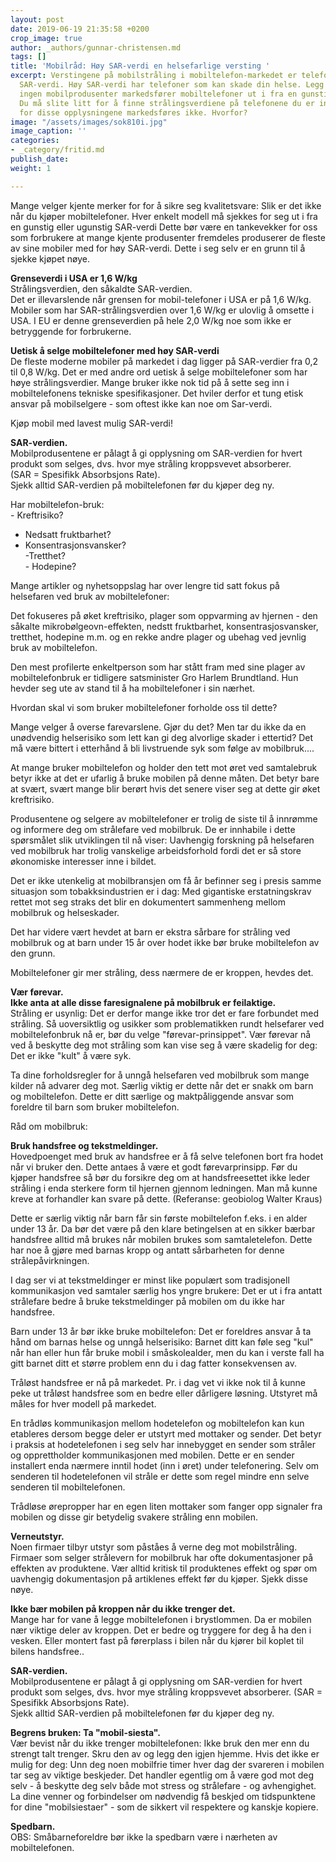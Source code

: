 ```yaml
---
layout: post
date: 2019-06-19 21:35:58 +0200
crop_image: true
author: _authors/gunnar-christensen.md
tags: []
title: 'Mobilråd: Høy SAR-verdi en helsefarlige versting '
excerpt: Verstingene på mobilstråling i mobiltelefon-markedet er telefoner med høy
  SAR-verdi. Høy SAR-verdi har telefoner som kan skade din helse. Legg merke til at
  ingen mobilprodusenter markedsfører mobiltelefoner ut i fra en gunstig SAR-verdi.
  Du må slite litt for å finne strålingsverdiene på telefonene du er interessert i
  for disse opplysningene markedsføres ikke. Hvorfor?
image: "/assets/images/sok810i.jpg"
image_caption: ''
categories:
- _category/fritid.md
publish_date: 
weight: 1

---
```

Mange velger kjente merker for for å sikre seg kvalitetsvare: Slik er det ikke når du kjøper mobiltelefoner. Hver enkelt modell må sjekkes for seg ut i fra en gunstig eller ugunstig SAR-verdi Dette bør være en tankevekker for oss som forbrukere at mange kjente produsenter fremdeles produserer de fleste av sine mobiler med for høy SAR-verdi. Dette i seg selv er en grunn til å sjekke kjøpet nøye.

**Grenseverdi i USA er 1,6 W/kg**  
Strålingsverdien, den såkaldte SAR-verdien.  
Det er illevarslende når grensen for mobil-telefoner i USA er på 1,6 W/kg. Mobiler som har SAR-strålingsverdien over 1,6 W/kg er ulovlig å omsette i USA. I EU er denne grenseverdien på hele 2,0 W/kg noe som ikke er betryggende for forbrukerne.

**Uetisk å selge mobiltelefoner med høy SAR-verdi**  
De fleste moderne mobiler på markedet i dag ligger på SAR-verdier fra 0,2 til 0,8 W/kg. Det er med andre ord uetisk å selge mobiltelefoner som har høye strålingsverdier. Mange bruker ikke nok tid på å sette seg inn i mobiltelefonens tekniske spesifikasjoner. Det hviler derfor et tung etisk ansvar på mobilselgere - som oftest ikke kan noe om Sar-verdi.

Kjøp mobil med lavest mulig SAR-verdi!

**SAR-verdien.**  
Mobilprodusentene er pålagt å gi opplysning om SAR-verdien for hvert produkt som selges, dvs. hvor mye stråling kroppsvevet absorberer.  
(SAR = Spesifikk Absorbsjons Rate).  
Sjekk alltid SAR-verdien på mobiltelefonen før du kjøper deg ny.

Har mobiltelefon-bruk:  
\- Kreftrisiko?

* Nedsatt fruktbarhet?
* Konsentrasjonsvansker?  
  \-Tretthet?  
  \- Hodepine?

Mange artikler og nyhetsoppslag har over lengre tid satt fokus på helsefaren ved bruk av mobiltelefoner:

Det fokuseres på øket kreftrisiko, plager som oppvarming av hjernen - den såkalte mikrobølgeovn-effekten, nedstt fruktbarhet, konsentrasjosvansker, tretthet, hodepine m.m. og en rekke andre plager og ubehag ved jevnlig bruk av mobiltelefon.

Den mest profilerte enkeltperson som har stått fram med sine plager av mobiltelefonbruk er tidligere satsminister Gro Harlem Brundtland. Hun hevder seg ute av stand til å ha mobiltelefoner i sin nærhet.

Hvordan skal vi som bruker mobiltelefoner forholde oss til dette?

Mange velger å overse farevarslene. Gjør du det? Men tar du ikke da en unødvendig helserisiko som lett kan gi deg alvorlige skader i ettertid? Det må være bittert i etterhånd å bli livstruende syk som følge av mobilbruk....

At mange bruker mobiltelefon og holder den tett mot øret ved samtalebruk betyr ikke at det er ufarlig å bruke mobilen på denne måten. Det betyr bare at svært, svært mange blir berørt hvis det senere viser seg at dette gir øket kreftrisiko.

Produsentene og selgere av mobiltelefoner er trolig de siste til å innrømme og informere deg om strålefare ved mobilbruk. De er innhabile i dette spørsmålet slik utviklingen til nå viser: Uavhengig forskning på helsefaren ved mobilbruk har trolig vanskelige arbeidsforhold fordi det er så store økonomiske interesser inne i bildet.

Det er ikke utenkelig at mobilbransjen om få år befinner seg i presis samme situasjon som tobakksindustrien er i dag: Med gigantiske erstatningskrav rettet mot seg straks det blir en dokumentert sammenheng mellom mobilbruk og helseskader.

Det har videre vært hevdet at barn er ekstra sårbare for stråling ved mobilbruk og at barn under 15 år over hodet ikke bør bruke mobiltelefon av den grunn.

Mobiltelefoner gir mer stråling, dess nærmere de er kroppen, hevdes det.

**Vær førevar.**  
**Ikke anta at alle disse faresignalene på mobilbruk er feilaktige.**  
Stråling er usynlig: Det er derfor mange ikke tror det er fare forbundet med stråling. Så uoversiktlig og usikker som problematikken rundt helsefarer ved mobiltelefonbruk nå er, bør du velge "førevar-prinsippet". Vær førevar nå ved å beskytte deg mot stråling som kan vise seg å være skadelig for deg: Det er ikke "kult" å være syk.

Ta dine forholdsregler for å unngå helsefaren ved mobilbruk som mange kilder nå advarer deg mot. Særlig viktig er dette når det er snakk om barn og mobiltelefon. Dette er ditt særlige og maktpåliggende ansvar som foreldre til barn som bruker mobiltelefon.

Råd om mobilbruk:

**Bruk handsfree og tekstmeldinger.**  
Hovedpoenget med bruk av handsfree er å få selve telefonen bort fra hodet når vi bruker den. Dette antaes å være et godt førevarprinsipp. Før du kjøper handsfree så bør du forsikre deg om at handsfreesettet ikke leder stråling i enda sterkere form til hjernen gjennom ledningen. Man må kunne kreve at forhandler kan svare på dette. (Referanse: geobiolog Walter Kraus)

Dette er særlig viktig når barn får sin første mobiltelefon f.eks. i en alder under 13 år. Da bør det være på den klare betingelsen at en sikker bærbar handsfree alltid må brukes når mobilen brukes som samtaletelefon. Dette har noe å gjøre med barnas kropp og antatt sårbarheten for denne strålepåvirkningen.

I dag ser vi at tekstmeldinger er minst like populært som tradisjonell kommunikasjon ved samtaler særlig hos yngre brukere: Det er ut i fra antatt strålefare bedre å bruke tekstmeldinger på mobilen om du ikke har handsfree.

Barn under 13 år bør ikke bruke mobiltelefon: Det er foreldres ansvar å ta hånd om barnas helse og unngå helserisiko: Barnet ditt kan føle seg "kul" når han eller hun får bruke mobil i småskolealder, men du kan i verste fall ha gitt barnet ditt et større problem enn du i dag fatter konsekvensen av.

Tråløst handsfree er nå på markedet. Pr. i dag vet vi ikke nok til å kunne peke ut tråløst handsfree som en bedre eller dårligere løsning. Utstyret må måles for hver modell på markedet.

En trådløs kommunikasjon mellom hodetelefon og mobiltelefon kan kun etableres dersom begge deler er utstyrt med mottaker og sender. Det betyr i praksis at hodetelefonen i seg selv har innebygget en sender som stråler og opprettholder kommunikasjonen med mobilen. Dette er en sender installert enda nærmere inntil hodet (inn i øret) under telefonering. Selv om senderen til hodetelefonen vil stråle er dette som regel mindre enn selve senderen til mobiltelefonen.

Trådløse ørepropper har en egen liten mottaker som fanger opp signaler fra mobilen og disse gir betydelig svakere stråling enn mobilen.

**Verneutstyr.**  
Noen firmaer tilbyr utstyr som påståes å verne deg mot mobilstråling. Firmaer som selger strålevern for mobilbruk har ofte dokumentasjoner på effekten av produktene. Vær alltid kritisk til produktenes effekt og spør om uavhengig dokumentasjon på artiklenes effekt før du kjøper. Sjekk disse nøye.

**Ikke bær mobilen på kroppen når du ikke trenger det.**  
Mange har for vane å legge mobiltelefonen i brystlommen. Da er mobilen nær viktige deler av kroppen. Det er bedre og tryggere for deg å ha den i vesken. Eller montert fast på førerplass i bilen når du kjører bil koplet til bilens handsfree..

**SAR-verdien.**  
Mobilprodusentene er pålagt å gi opplysning om SAR-verdien for hvert produkt som selges, dvs. hvor mye stråling kroppsvevet absorberer. (SAR = Spesifikk Absorbsjons Rate).  
Sjekk alltid SAR-verdien på mobiltelefonen før du kjøper deg ny.

**Begrens bruken: Ta "mobil-siesta".**  
Vær bevist når du ikke trenger mobiltelefonen: Ikke bruk den mer enn du strengt talt trenger. Skru den av og legg den igjen hjemme. Hvis det ikke er mulig for deg: Unn deg noen mobilfrie timer hver dag der svareren i mobilen tar seg av viktige beskjeder. Det handler egentlig om å være god mot deg selv - å beskytte deg selv både mot stress og strålefare - og avhengighet. La dine venner og forbindelser om nødvendig få beskjed om tidspunktene for dine "mobilsiestaer" - som de sikkert vil respektere og kanskje kopiere.

**Spedbarn.**  
OBS: Småbarneforeldre bør ikke la spedbarn være i nærheten av mobiltelefonen.